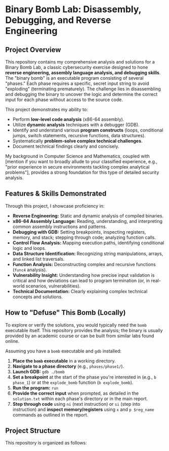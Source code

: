# Binary Bomb Lab: Disassembly, Debugging, and Reverse Engineering

## Project Overview

This repository contains my comprehensive analysis and solutions for a Binary Bomb Lab, a classic cybersecurity exercise designed to hone **reverse engineering, assembly language analysis, and debugging skills**. The "binary bomb" is an executable program consisting of several "phases." Each phase requires a specific, secret input string to avoid "exploding" (terminating prematurely). The challenge lies in disassembling and debugging the binary to uncover the logic and determine the correct input for each phase without access to the source code.

This project demonstrates my ability to:
* Perform **low-level code analysis** (x86-64 assembly).
* Utilize **dynamic analysis** techniques with a debugger (GDB).
* Identify and understand various **program constructs** (loops, conditional jumps, switch statements, recursive functions, data structures).
* Systematically **problem-solve complex technical challenges**.
* Document technical findings clearly and concisely.

My background in Computer Science and Mathematics, coupled with [mention if you want to broadly allude to your classified experience, e.g., "prior experience in secure environments tackling complex analytical problems"], provides a strong foundation for this type of detailed security analysis.

## Features & Skills Demonstrated

Through this project, I showcase proficiency in:

* **Reverse Engineering:** Static and dynamic analysis of compiled binaries.
* **x86-64 Assembly Language:** Reading, understanding, and interpreting common assembly instructions and patterns.
* **Debugging with GDB:** Setting breakpoints, inspecting registers, memory, and stack; stepping through code; analyzing function calls.
* **Control Flow Analysis:** Mapping execution paths, identifying conditional logic and loops.
* **Data Structure Identification:** Recognizing string manipulations, arrays, and linked list traversals.
* **Function Analysis:** Deconstructing complex and recursive functions (`func4` analysis).
* **Vulnerability Insight:** Understanding how precise input validation is critical and how deviations can lead to program termination (or, in real-world scenarios, vulnerabilities).
* **Technical Documentation:** Clearly explaining complex technical concepts and solutions.

## How to "Defuse" This Bomb (Locally)

To explore or verify the solutions, you would typically need the `bomb` executable itself. This repository provides the analysis; the binary is usually provided by an academic course or can be built from similar labs found online.

Assuming you have a `bomb` executable and `gdb` installed:

1.  **Place the `bomb` executable** in a working directory.
2.  **Navigate to a phase directory** (e.g., `phases/phase1/`).
3.  **Launch GDB:** `gdb ./bomb`
4.  **Set a breakpoint** at the start of the phase you're interested in (e.g., `b phase_1`) or at the `explode_bomb` function (`b explode_bomb`).
5.  **Run the program:** `run`
6.  **Provide the correct input** when prompted, as detailed in the `solution.txt` within each phase's directory or in the main report.
7.  **Step through code** using `ni` (next instruction) or `si` (step into instruction) and **inspect memory/registers** using `x` and `p $reg_name` commands as outlined in the report.

## Project Structure

This repository is organized as follows:
